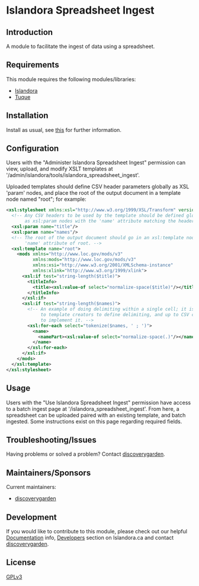 # Islandora Spreadsheet Ingest

## Introduction

A module to facilitate the ingest of data using a spreadsheet.

## Requirements

This module requires the following modules/libraries:

* [Islandora](https://github.com/islandora/islandora)
* [Tuque](https://github.com/islandora/tuque)

## Installation

Install as usual, see
[this](https://drupal.org/documentation/install/modules-themes/modules-7) for
further information.

## Configuration

Users with the "Administer Islandora Spreadsheet Ingest" permission can view,
upload, and modify XSLT templates at
'/admin/islandora/tools/islandora_spreadsheet_ingest'.

Uploaded templates should define CSV header parameters globally as XSL 'param'
nodes, and place the root of the output document in a template node named
"root"; for example:

```xml
<xsl:stylesheet xmlns:xsl="http://www.w3.org/1999/XSL/Transform" version="2.0">
  <!-- Any CSV headers to be used by the template should be defined globally
       as xsl:param nodes with the 'name' attribute matching the header. -->
  <xsl:param name="title"/>
  <xsl:param name="names"/>
  <!-- The root of the output document should go in an xsl:template node with a
       'name' attribute of root. -->
  <xsl:template name="root">
    <mods xmlns="http://www.loc.gov/mods/v3"
          xmlns:mods="http://www.loc.gov/mods/v3"
          xmlns:xsi="http://www.w3.org/2001/XMLSchema-instance"
          xmlns:xlink="http://www.w3.org/1999/xlink">
      <xsl:if test="string-length($title)">
        <titleInfo>
          <title><xsl:value-of select="normalize-space($title)"/></title>
        </titleInfo>
      </xsl:if>
      <xsl:if test="string-length($names)">
        <!-- An example of doing delimiting within a single cell; it is left up
             to template creators to define delimiting, and up to CSV creators
             to implement it. -->
        <xsl:for-each select="tokenize($names, ' ; ')">
          <name>
            <namePart><xsl:value-of select="normalize-space(.)"/></namePart>
          </name>
        </xsl:for-each>
      </xsl:if>
    </mods>
  </xsl:template>
</xsl:stylesheet>
```

## Usage

Users with the "Use Islandora Spreadsheet Ingest" permission have access to a
batch ingest page at '/islandora_spreadsheet_ingest'. From here, a spreadsheet
can be uploaded paired with an existing template, and batch ingested. Some
instructions exist on this page regarding required fields.

## Troubleshooting/Issues

Having problems or solved a problem? Contact
[discoverygarden](http://support.discoverygarden.ca).

## Maintainers/Sponsors

Current maintainers:

* [discoverygarden](http://www.discoverygarden.ca)

## Development

If you would like to contribute to this module, please check out our helpful
[Documentation](https://github.com/Islandora/islandora/wiki#wiki-documentation-for-developers)
info, [Developers](http://islandora.ca/developers) section on Islandora.ca and
contact [discoverygarden](http://support.discoverygarden.ca).

## License

[GPLv3](http://www.gnu.org/licenses/gpl-3.0.txt)
